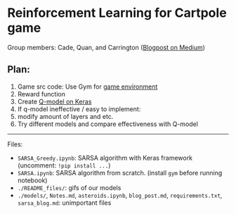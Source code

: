 # Reinforcement Learning for Cartpole game

Group members: Cade, Quan, and Carrington ([Blogpost on Medium](https://medium.com/@cp108/understanding-reinforcement-learning-with-a-sarsa-based-model-b62dffe28a42))

## Plan:
1. Game src code: Use Gym for [game environment](https://www.gymlibrary.dev/environments/classic_control/cart_pole/)
1. Reward function
1. Create [Q-model on Keras](https://keras.io/examples/rl/deep_q_network_breakout/)
1. If q-model ineffective / easy to implement:
1. modify amount of layers and etc.
2. Try different models and compare effectiveness with Q-model



---
Files:
* `SARSA_Greedy.ipynb`: SARSA algorithm with Keras framework (uncomment: `!pip install ...`)
* `SARSA.ipynb`: SARSA algorithm from scratch. (install `gym` before running notebook)
* `./README_files/`: gifs of our models
* `./models/`, `Notes.md`, `asteroids.ipynb`, `blog_post.md`, `requirements.txt`, `sarsa_blog.md`: unimportant files
